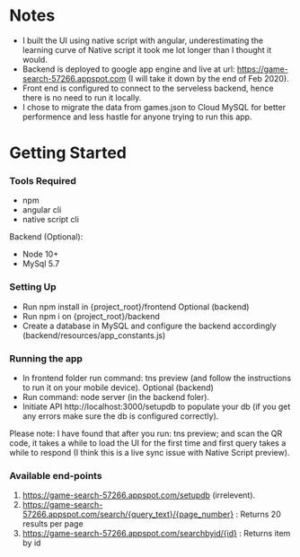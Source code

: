 # Notes
* I built the UI using native script with angular, underestimating the learning curve of Native script it took me lot longer than I thought it would.
* Backend is deployed to google app engine and live at url: https://game-search-57266.appspot.com (I will take it down by the end of Feb 2020).
* Front end is configured to connect to the serveless backend, hence there is no need to run it locally.
* I chose to migrate the data from games.json to Cloud MySQL for better performence and less hastle for anyone trying to run this app.

# Getting Started

### Tools Required
* npm
* angular cli
* native script cli

Backend (Optional):
* Node 10+
* MySql 5.7

### Setting Up
* Run npm install in {project_root}/frontend
Optional (backend)
* Run npm i on {project_root}/backend
* Create a database in MySQL and configure the backend accordingly (backend/resources/app_constants.js)

### Running the app
* In frontend folder run command: tns preview (and follow the instructions to run it on your mobile device).
Optional (backend)
* Run command: node server (in the backend foler).
* Initiate API http://localhost:3000/setupdb to populate your db (if you get any errors make sure the db is configured correctly).

Please note: I have found that after you run: tns preview; and scan the QR code, it takes a while to load the UI for the first time and first query takes a while to respond (I think this is a live sync issue with Native Script preview).

### Available end-points
1. https://game-search-57266.appspot.com/setupdb (irrelevent).
2. https://game-search-57266.appspot.com/search/{query_text}/{page_number} : Returns 20 results per page
2. https://game-search-57266.appspot.com/searchbyid/{id} : Returns item by id
